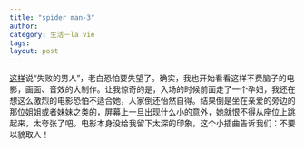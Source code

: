 ```yaml
---
title: "spider man-3"
author:
category: 生活－la vie
tags: 
layout: post
---
```

<a href="http://www.francaisblog.com.cn/node/580"> 这样</a>说“失败的男人”，老白恐怕要失望了。确实，我也开始看看这样不费脑子的电影，画面、音效的大制作。让我惊奇的是，入场的时候前面走了一个孕妇，我还在想这么激烈的电影恐怕不适合她，人家倒还怡然自得。结果倒是坐在亲爱的旁边的那位姐姐或者妹妹之类的，屏幕上一旦出现什么小的意外，她就恨不得从座位上跳起来，太夸张了吧。电影本身没给我留下太深的印象，这个小插曲告诉我们：不要以貌取人！

